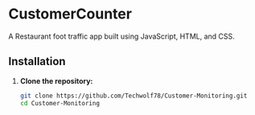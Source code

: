 # CustomerCounter

A Restaurant foot traffic app built using JavaScript, HTML, and CSS.

## Installation

1. **Clone the repository:**

   ```bash
   git clone https://github.com/Techwolf78/Customer-Monitoring.git
   cd Customer-Monitoring
